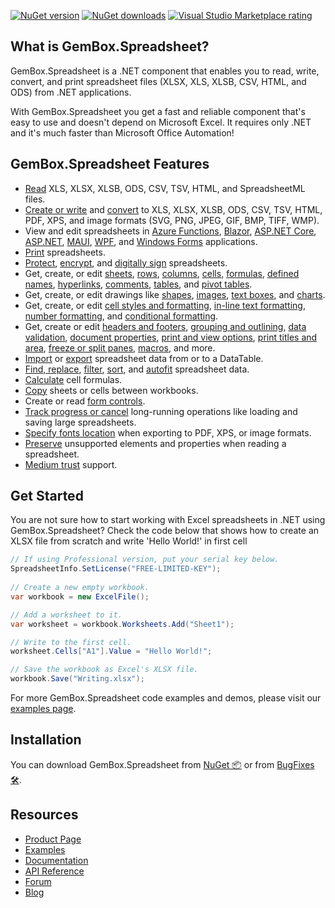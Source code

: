 [![NuGet version](https://img.shields.io/nuget/v/GemBox.Spreadsheet?style=for-the-badge)](https://www.nuget.org/packages/GemBox.Spreadsheet/) [![NuGet downloads](https://img.shields.io/nuget/dt/GemBox.Spreadsheet?style=for-the-badge)](https://www.nuget.org/packages/GemBox.Spreadsheet/) [![Visual Studio Marketplace rating](https://img.shields.io/visual-studio-marketplace/stars/GemBoxSoftware.GemBoxSpreadsheet?style=for-the-badge)](https://marketplace.visualstudio.com/items?itemName=GemBoxSoftware.GemBoxSpreadsheet)

## What is GemBox.Spreadsheet?

GemBox.Spreadsheet is a .NET component that enables you to read, write, convert, and print spreadsheet files (XLSX, XLS, XLSB, CSV, HTML, and ODS) from .NET applications.

With GemBox.Spreadsheet you get a fast and reliable component that's easy to use and doesn't depend on Microsoft Excel. It requires only .NET and it's much faster than Microsoft Office Automation!

## GemBox.Spreadsheet Features

- [Read](https://www.gemboxsoftware.com/spreadsheet/examples/c-sharp-open-read-excel-file/401) XLS, XLSX, XLSB, ODS, CSV, TSV, HTML, and SpreadsheetML files.
- [Create or write](https://www.gemboxsoftware.com/spreadsheet/examples/c-sharp-create-write-excel-file/402) and [convert](https://www.gemboxsoftware.com/spreadsheet/examples/c-sharp-convert-excel-to-pdf/404) to XLS, XLSX, XLSB, ODS, CSV, TSV, HTML, PDF, XPS, and image formats (SVG, PNG, JPEG, GIF, BMP, TIFF, WMP).
- View and edit spreadsheets in [Azure Functions](https://www.gemboxsoftware.com/spreadsheet/examples/create-excel-pdf-on-azure/5901), [Blazor](https://www.gemboxsoftware.com/spreadsheet/examples/blazor-create-excel/5602), [ASP.NET Core](https://www.gemboxsoftware.com/spreadsheet/examples/asp-net-core-create-excel/5601), [ASP.NET](https://www.gemboxsoftware.com/spreadsheet/examples/asp-net-excel-export-gridview/5101), [MAUI](https://www.gemboxsoftware.com/spreadsheet/examples/create-excel-file-maui/5802), [WPF](https://www.gemboxsoftware.com/spreadsheet/examples/excel-wpf/5201), and [Windows Forms](https://www.gemboxsoftware.com/spreadsheet/examples/c-sharp-vb-net-import-export-excel-datagridview/5301) applications.
- [Print](https://www.gemboxsoftware.com/spreadsheet/examples/c-sharp-vb-net-print-excel/451) spreadsheets.
- [Protect](https://www.gemboxsoftware.com/spreadsheet/examples/excel-workbook-protection/705), [encrypt](https://www.gemboxsoftware.com/spreadsheet/examples/excel-encryption/701), and [digitally sign](https://www.gemboxsoftware.com/spreadsheet/examples/excel-xlsx-digital-signature/706) spreadsheets.
- Get, create, or edit [sheets](https://www.gemboxsoftware.com/spreadsheet/examples/excel-sheet-copy-delete/111), [rows](https://www.gemboxsoftware.com/spreadsheet/examples/c-sharp-vb-net-excel-row-column-autofit/108), [columns](https://www.gemboxsoftware.com/spreadsheet/examples/c-sharp-vb-net-excel-row-column-autofit/108), [cells](https://www.gemboxsoftware.com/spreadsheet/examples/c-sharp-excel-range/204), [formulas](https://www.gemboxsoftware.com/spreadsheet/examples/excel-cell-formulas/206), [defined names](https://www.gemboxsoftware.com/spreadsheet/examples/excel-defined-names/214), [hyperlinks](https://www.gemboxsoftware.com/spreadsheet/examples/excel-cell-hyperlinks/207), [comments](https://www.gemboxsoftware.com/spreadsheet/examples/excel-cell-comments/208), [tables](https://www.gemboxsoftware.com/spreadsheet/examples/c-sharp-vb-net-create-excel-tables/119), and [pivot tables](https://www.gemboxsoftware.com/spreadsheet/examples/create-excel-pivot-tables/114).
- Get, create, or edit drawings like [shapes](https://www.gemboxsoftware.com/spreadsheet/examples/excel-shapes/211), [images](https://www.gemboxsoftware.com/spreadsheet/examples/excel-images/209), [text boxes](https://www.gemboxsoftware.com/spreadsheet/examples/excel-textboxes/212), and [charts](https://www.gemboxsoftware.com/spreadsheet/examples/create-excel-charts/301).
- Get, create, or edit [cell styles and formatting](https://www.gemboxsoftware.com/spreadsheet/examples/c-sharp-vb-net-excel-style-formatting/202), [in-line text formatting](https://www.gemboxsoftware.com/spreadsheet/examples/excel-cell-inline-formatting/203), [number formatting](https://www.gemboxsoftware.com/spreadsheet/examples/excel-cell-number-format/205), and [conditional formatting](https://www.gemboxsoftware.com/spreadsheet/examples/c-sharp-vb-net-excel-conditional-formatting/105).
- Get, create or edit [headers and footers](https://www.gemboxsoftware.com/spreadsheet/examples/excel-headers-footers/210), [grouping and outlining](https://www.gemboxsoftware.com/spreadsheet/examples/excel-grouping/101), [data validation](https://www.gemboxsoftware.com/spreadsheet/examples/excel-data-validation/106), [document properties](https://www.gemboxsoftware.com/spreadsheet/examples/excel-properties/107), [print and view options](https://www.gemboxsoftware.com/spreadsheet/examples/excel-print-view-options/103), [print titles and area](https://www.gemboxsoftware.com/spreadsheet/examples/excel-print-title-area/104), [freeze or split panes](https://www.gemboxsoftware.com/spreadsheet/examples/excel-freeze-split-panes/102), [macros](https://www.gemboxsoftware.com/spreadsheet/examples/vba-macros/124), and more.
- [Import](https://www.gemboxsoftware.com/spreadsheet/examples/c-sharp-export-datatable-dataset-to-excel/501) or [export](https://www.gemboxsoftware.com/spreadsheet/examples/c-sharp-export-datatable-dataset-to-excel/501) spreadsheet data from or to a DataTable.
- [Find, replace](https://www.gemboxsoftware.com/spreadsheet/examples/excel-find-replace-text/109), [filter](https://www.gemboxsoftware.com/spreadsheet/examples/excel-autofilter/112), [sort](https://www.gemboxsoftware.com/spreadsheet/examples/sort-data-excel/113), and [autofit](https://www.gemboxsoftware.com/spreadsheet/examples/c-sharp-vb-net-excel-row-column-autofit/108) spreadsheet data.
- [Calculate](https://www.gemboxsoftware.com/spreadsheet/examples/excel-cell-formulas/206) cell formulas.
- [Copy](https://www.gemboxsoftware.com/spreadsheet/examples/excel-sheet-copy-delete/111) sheets or cells between workbooks.
- Create or read [form controls](https://www.gemboxsoftware.com/spreadsheet/examples/c-sharp-vb-net-excel-form-controls/123).
- [Track progress or cancel](https://www.gemboxsoftware.com/spreadsheet/examples/progress-reporting-and-cancellation/121) long-running operations like loading and saving large spreadsheets.
- [Specify fonts location](https://www.gemboxsoftware.com/spreadsheet/examples/private-fonts/115) when exporting to PDF, XPS, or image formats.
- [Preserve](https://www.gemboxsoftware.com/spreadsheet/examples/excel-preservation/801) unsupported elements and properties when reading a spreadsheet.
- [Medium trust](https://www.gemboxsoftware.com/spreadsheet/examples/asp-net-excel-export-gridview/5101) support.

## Get Started

You are not sure how to start working with Excel spreadsheets in .NET using GemBox.Spreadsheet? Check the code below that shows how to create an XLSX file from scratch and write 'Hello World!' in first cell

```csharp
// If using Professional version, put your serial key below.
SpreadsheetInfo.SetLicense("FREE-LIMITED-KEY");
        
// Create a new empty workbook.
var workbook = new ExcelFile();

// Add a worksheet to it.
var worksheet = workbook.Worksheets.Add("Sheet1");

// Write to the first cell.
worksheet.Cells["A1"].Value = "Hello World!";

// Save the workbook as Excel's XLSX file.
workbook.Save("Writing.xlsx");
```

For more GemBox.Spreadsheet code examples and demos, please visit our [examples page](https://www.gemboxsoftware.com/spreadsheet/examples/c-sharp-vb-net-excel-library/601).

## Installation

You can download GemBox.Spreadsheet from [NuGet 📦](https://www.nuget.org/packages/GemBox.Spreadsheet/) or from [BugFixes 🛠️](https://www.gemboxsoftware.com/spreadsheet/downloads/bugfixes.html).

## Resources

- [Product Page](https://www.gemboxsoftware.com/spreadsheet)
- [Examples](https://www.gemboxsoftware.com/spreadsheet/examples)
- [Documentation](https://www.gemboxsoftware.com/spreadsheet/docs/introduction.html)
- [API Reference](https://www.gemboxsoftware.com/spreadsheet/docs/GemBox.Spreadsheet.html)
- [Forum](https://forum.gemboxsoftware.com/c/gembox-spreadsheet/5)
- [Blog](https://www.gemboxsoftware.com/gembox-spreadsheet)
